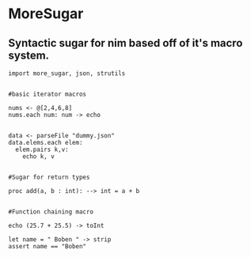 # MoreSugar
## Syntactic sugar for nim based off of it's macro system.

```
import more_sugar, json, strutils


#basic iterator macros

nums <- @[2,4,6,8]
nums.each num: num -> echo


data <- parseFile "dummy.json"
data.elems.each elem:
  elem.pairs k,v:
    echo k, v


#Sugar for return types

proc add(a, b : int): --> int = a + b


#Function chaining macro

echo (25.7 + 25.5) -> toInt

let name = " Boben " -> strip
assert name == "Boben"
```
